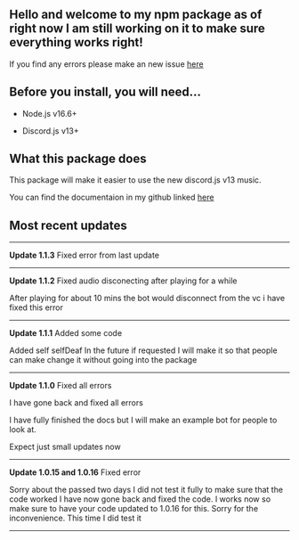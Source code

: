 Hello and welcome to my npm package as of right now I am still working on it to make sure everything works right!
----------------------------------------------------------------------------------------------------------------------

If you find any errors please make an new issue [here](https://github.com/sniper19p/broken_bones-Discord-music/issues)

Before you install, you will need...
--------------------------------------
- Node.js v16.6+

- Discord.js v13+

What this package does
--------------------------
This package will make it easier to use the new discord.js v13 music.

You can find the documentaion in my github linked [here](https://github.com/sniper19p/broken_bones-Discord-music/tree/Docs)


Most recent updates
--------------------
___
**Update 1.1.3** Fixed error from last update
___
**Update 1.1.2** Fixed audio disconecting after playing for a while

After playing for about 10 mins the bot would disconnect from the vc i have fixed this error 
___
**Update 1.1.1** Added some code

Added self selfDeaf 
In the future if requested I will make it so that people can make change it without going into the package
___
**Update 1.1.0** Fixed all errors 

I have gone back and fixed all errors 

I have fully finished the docs but I will make an example bot for people to look at.

Expect just small updates now

___
**Update 1.0.15 and 1.0.16** Fixed error 

Sorry about the passed two days I did not test it fully to make sure that the code worked I have now gone back and fixed the code. I works now so make sure to have your code updated to 1.0.16 for this. Sorry for the inconvenience. This time I did test it  

___

